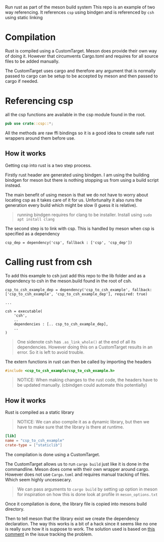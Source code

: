 Run rust as part of the meson build system
This repo is an example of two way referencing.
It references `csp` using bindgen and is referenced by `csh` using static linking

# Compilation
Rust is compiled using a CustomTarget. Meson does provide their own way of doing it. However that circumvents Cargo.toml and requires for all source files to be added manually.

The CustomTarget uses cargo and therefore any argument that is normally passed to cargo can be setup to be accepted by meson and then passed to cargo if needed.

# Referencing csp
all the csp functions are available in the csp module found in the root.
```rust
pub use crate::csp::*;
```
All the methods are raw ffi bindings so it is a good idea to create safe rust wrappers around them before use.
## How it works
Getting csp into rust is a two step process.

Firstly rust header are generated using bindgen. I am using the building bindgen for meson but there is nothing stopping us from using a build script instead.

The main benefit of using meson is that we do not have to worry about locating csp as it takes care of it for us. Unfortunalty it also runs the generation every build which might be slow (I guess it is relative).
> running bindgen requires for clang to be installer. Install using `sudo apt install clang`

The second step is to link with csp. This is handled by meson when csp is specified as a dependency
```
csp_dep = dependency('csp', fallback : ['csp', 'csp_dep'])
```

# Calling rust from csh
To add this example to csh just add this repo to the lib folder and as a dependency to csh in the meson.build found in the root of csh.
```
csp_to_csh_example_dep = dependency('csp_to_csh_example', fallback: ['csp_to_csh_example', 'csp_to_csh_example_dep'], required: true)

...

csh = executable(
    'csh',
    ..
	dependencies : [.. csp_to_csh_example_dep],
	..
)
```
> One sidenote csh has `.as_link_whole()` at the end of all its dependencies. However doing this on a CustomTarget results in an error. So it is left to avoid trouble.

The extern functions in rust can then be called by importing the headers
```c
#include <csp_to_csh_example/csp_to_csh_example.h>
```

> NOTICE: When making changes to the rust code, the headers have to be updated manually. (cbindgen could automate this potentially)

## How it works
Rust is compiled as a static library
> NOTICE: We can also compile it as a dynamic library, but then we have to make sure that the library is there at runtime.
```toml
[lib]
name = "csp_to_csh_example"
crate-type = ["staticlib"]
```
The compilation is done using a CustomTarget. 

The CustomTarget allows us to run `cargo build` just like it is done in the commandline. Meson does come with their own wrapper around cargo. However does not use `Cargo.toml` and requires manual tracking of files. Which seem highly uncessecary.

> We can pass arguments to `cargo build` by setting up option in meson for inspiration on how this is done look at profile in `meson_options.txt`

Once it compilation is done, the library file is copied into mesons build directory.

Then to tell meson that the library exist we create the dependency declaration. The way this works is a bit of a hack since it seems like no one is really sure how it is suppose to work. The solution used is based on [this comment](https://github.com/mesonbuild/meson/issues/3613#issuecomment-408276296) in the issue tracking the problem.